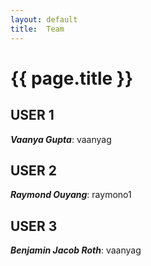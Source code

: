 ```yaml
---
layout: default
title:  Team
---
```


# {{ page.title }}


## USER 1
***Vaanya Gupta***: vaanyag

## USER 2
***Raymond Ouyang***: raymono1

## USER 3
***Benjamin Jacob Roth***: vaanyag
